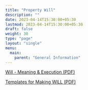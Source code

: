 ```yaml
---
title: "Property Will"
description: ""
date: 2023-04-14T15:30:00+05:30
lastmod: 2023-04-14T15:30:00+05:30
draft: false
weight: 30
type: "page"
layout: "single"
menu:
  main:
    parent: "General Information"
---
```


[Will - Meaning & Execution (PDF)](/images/general/35.%20Will%20-%20Meaning%20&%20Execution.pdf)

[Templates for Making WILL (PDF)](/images/general/36.%20Templates%20for%20Making%20WILL.pdf)
